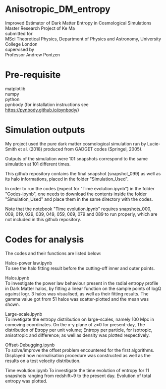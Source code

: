 # Anisotropic_DM_entropy

Improved Estimator of Dark Matter Entropy in Cosmological Simulations  
Master Research Project of Ke Ma  
submitted for  
MSci Theoretical Physics, Department of Physics and Astronomy, University College London  
supervised by  
Professor Andrew Pontzen  

# Pre-requisite

matplotlib  
numpy  
python  
pynbody (for installation instructions see https://pynbody.github.io/pynbody/)  

# Simulation outputs

My project used the pure dark matter cosmological simulation run by Lucie-Smith et al. (2018) produced from GADGET codes (Springel, 2005).  

Outputs of the simulation were 101 snapshots correspond to the same simulation at 101 different times.  

This github repository contains the final snapshot (snapshot_099) as well as its halo informations, placed in the folder "Simulation_Used".   

In order to run the codes (expect for "Time evolution.ipynb") in the folder "Codes-ipynb", one needs to download the contents inside the folder "Simulation_Used" and place them in the same directory with the codes.    

Note that the notebook "Time evolution.ipynb" requires snapshots_000, 009, 019, 029, 039, 049, 059, 069, 079 and 089 to run properly, which are not included in this github repository.  
 
# Codes for analysis

The codes and their functions are listed below:  

Halos-power law.ipynb   
To see the halo fitting result before the cutting-off inner and outer points.

Halos.ipynb  
To investigate the power law behaviour present in the radial entropy profile in Dark Matter halos, by fitting a linear function on the sample points of logQ against logr. 
3 halos was visualised, as well as their fitting results. The gamma value got from 51 halos was scatter-plotted and the mean was shown.

Large-scale.ipynb  
To invetigate the entropy distribution on large-scales, namely 100 Mpc in comoving coordinates. On the x-y plane of z=0 for present-day, 
The distribution of  Etropy per unit volume; Entropy per particle, for isotropic, anisotropic and difference; as well as density was plotted respectively.

Offset-Debugging.ipynb  
To solve/improve the offset problem encountered for the first algorithms. Displayed how normalisation procedure was constructed as well as the results on a test velocity distribution.

Time evolution.ipynb
To investigate the time evolution of entropy for 11 snapshots ranging from redshift~9 to the present day. Evolution of total entropy was plotted.
